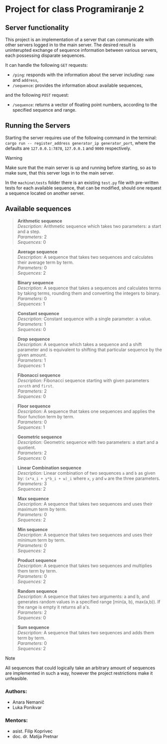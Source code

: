 # Project for class Programiranje 2

## Server functionality

This project is an implementation of a server that can 
communicate with other servers logged in to the main server. 
The desired result is uninterupted exchange of sequence 
information between various servers, each possessing disparate sequences.

It can handle the following `GET` requests:
- `/ping`: responds with the information about the server including: `name` and `address`,
- `/sequence`: provides the information about available sequences,

and the following `POST` request:
- `/sequence`: returns a vector of floating point numbers, 
according to the specified sequence and range.

## Running the Servers

Starting the server requires use of the following command in the
 terminal: 
 `cargo run -- register_address generator_ip generator_port`,
 where the defaults are `127.0.0.1:7878`, `127.0.0.1` and `9000` respectively.

> [!WARNING]
> Make sure that the main server is up and running
 before starting, so as to make sure, that this server logs in to the
 main server.

In the `machine\tests` folder there is an existing `test.py` 
file with pre-written tests for each available sequence, that
 can be modified, should one request a sequence located on 
 another server.

## Available sequences

> __Arithmetic sequence__  
> _Description:_ 
> Arithmetic sequence which takes two parameters: a start and a 
step.  
> _Parameters:_ 
>  2  
> _Sequences:_ 
>  0

> __Average sequence__  
> _Description:_ 
> A sequence that takes two sequences and calculates their 
average term by term.  
> _Parameters:_ 
>  0  
> _Sequences:_ 
>  2

> __Binary sequence__  
> _Description:_ 
> A sequence that takes a sequences and calculates terms by taking terms, 
rounding them and converting the integers to binary.   
> _Parameters:_ 
>  0  
> _Sequences:_ 
>  1

> __Constant sequence__  
> _Description:_ 
> Constant sequence with a single parameter: a value.  
> _Parameters:_ 
>  1  
> _Sequences:_ 
>  0

> __Drop sequence__  
> _Description:_ 
> A sequence which takes a sequence and a shift parameter and is 
> equivalent to shifting that particular sequence by the given
 amount.  
> _Parameters:_ 
> 1  
> _Sequences:_ 
> 1

> __Fibonacci sequence__  
> _Description:_ 
> Fibonacci sequence starting with given parameters `zeroth` and
 `first`.  
> _Parameters:_ 
>  2  
> _Sequences:_ 
>  0

> __Floor sequence__  
> _Description:_ 
> A sequence that takes one sequences and applies the floor function 
term by term.  
> _Parameters:_ 
>  0  
> _Sequences:_ 
>  1

> __Geometric sequence__  
> _Description:_ 
> Geometric sequence with two parameters: a start and a 
quotient.  
> _Parameters:_ 
>  2  
> _Sequences:_ 
>  0

> __Linear Combination sequence__  
> _Description:_ 
> Linear combination of two sequences `a` and `b` as given by:
 `(x*a_i + y*b_i + w)_i` where `x`, `y` and `w` are the three 
 parameters.  
> _Parameters:_ 
>  3  
> _Sequences:_ 
>  2

> __Max sequence__  
> _Description:_ 
> A sequence that takes two sequences and uses their maximum 
term by term.  
> _Parameters:_ 
>  0  
> _Sequences:_ 
>  2

> __Min sequence__  
> _Description:_ 
> A sequence that takes two sequences and uses their minimum 
term by term.  
> _Parameters:_ 
>  0  
> _Sequences:_ 
>  2

> __Product sequence__  
> _Description:_ 
> A sequence that takes two sequences and multiplies them term 
by term.  
> _Parameters:_ 
>  0  
> _Sequences:_ 
>  2

> __Random sequence__  
> _Description:_ 
>A sequence that takes two arguments: a and b, and generates random values
 in a specified range [min(a, b), max(a,b)). If the range is empty it 
 returns all a's.  
> _Parameters:_ 
>  2  
> _Sequences:_ 
>  0

> __Sum sequence__  
> _Description:_ 
> A sequence that takes two sequences and adds them term by term.  
> _Parameters:_ 
>  0  
> _Sequences:_ 
>  2

> [!NOTE]
> All sequences that could logically take an arbitrary amount of sequences are implemented in such a way, however the project restrictions make it unfeasible.

### Authors:
- Anara Nemanič
- Luka Ponikvar

### Mentors:
- asist. Filip Koprivec
- doc. dr. Matija Pretnar

